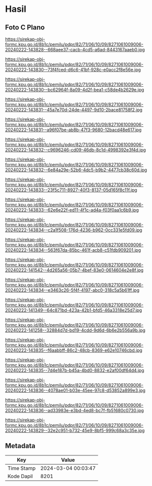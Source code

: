 # Hasil

## Foto C Plano

https://sirekap-obj-formc.kpu.go.id/8b1c/pemilu/pdpr/82/71/06/10/09/8271061009006-20240222-143828--668aee37-cacb-4cd5-a6ad-8443167aaeb0.jpg

https://sirekap-obj-formc.kpu.go.id/8b1c/pemilu/pdpr/82/71/06/10/09/8271061009006-20240222-143830--73f4fced-d6c6-41bf-928c-e0acc2f8e56e.jpg

https://sirekap-obj-formc.kpu.go.id/8b1c/pemilu/pdpr/82/71/06/10/09/8271061009006-20240222-143830--bc62964f-8a09-4d2f-bea1-c58de4b2629e.jpg

https://sirekap-obj-formc.kpu.go.id/8b1c/pemilu/pdpr/82/71/06/10/09/8271061009006-20240222-143831--45a7e70d-24de-4497-9d10-2bace81758f2.jpg

https://sirekap-obj-formc.kpu.go.id/8b1c/pemilu/pdpr/82/71/06/10/09/8271061009006-20240222-143831--a96f07be-ab8b-47f3-9680-12bacd48e617.jpg

https://sirekap-obj-formc.kpu.go.id/8b1c/pemilu/pdpr/82/71/06/10/09/8271061009006-20240222-143832--c9696246-cd09-46db-8c1d-4998392e3f4d.jpg

https://sirekap-obj-formc.kpu.go.id/8b1c/pemilu/pdpr/82/71/06/10/09/8271061009006-20240222-143832--6e84a29e-52b6-4dc5-b9b2-4477cb38c60d.jpg

https://sirekap-obj-formc.kpu.go.id/8b1c/pemilu/pdpr/82/71/06/10/09/8271061009006-20240222-143833--23f5c711-8927-40f3-8137-05d165f8c11f.jpg

https://sirekap-obj-formc.kpu.go.id/8b1c/pemilu/pdpr/82/71/06/10/09/8271061009006-20240222-143833--62e6e22f-ed11-4f1c-ad4a-f03f0aa1c6b9.jpg

https://sirekap-obj-formc.kpu.go.id/8b1c/pemilu/pdpr/82/71/06/10/09/8271061009006-20240222-143834--c2a1f508-176d-4236-b962-0cc331e5fd09.jpg

https://sirekap-obj-formc.kpu.go.id/8b1c/pemilu/pdpr/82/71/06/10/09/8271061009006-20240222-143834--563f67da-85bc-461f-acb8-c51fdb909201.jpg

https://sirekap-obj-formc.kpu.go.id/8b1c/pemilu/pdpr/82/71/06/10/09/8271061009006-20240222-141542--4d265a56-05b7-4bef-83e0-0614604e2e8f.jpg

https://sirekap-obj-formc.kpu.go.id/8b1c/pemilu/pdpr/82/71/06/10/09/8271061009006-20240222-143834--e3463c26-5f4f-4197-abc0-318c5a5b61ff.jpg

https://sirekap-obj-formc.kpu.go.id/8b1c/pemilu/pdpr/82/71/06/10/09/8271061009006-20240222-141349--64c871bd-423a-42b1-bfd5-46a3318e25d7.jpg

https://sirekap-obj-formc.kpu.go.id/8b1c/pemilu/pdpr/82/71/06/10/09/8271061009006-20240222-141258--32884d7d-bd19-4cdd-9d6d-6b6e2b556a9b.jpg

https://sirekap-obj-formc.kpu.go.id/8b1c/pemilu/pdpr/82/71/06/10/09/8271061009006-20240222-143835--f6aabbff-86c2-48cb-8369-e62e10746cbd.jpg

https://sirekap-obj-formc.kpu.go.id/8b1c/pemilu/pdpr/82/71/06/10/09/8271061009006-20240222-143835--7d4e187b-b45a-4bd0-8832-e2af00df64d4.jpg

https://sirekap-obj-formc.kpu.go.id/8b1c/pemilu/pdpr/82/71/06/10/09/8271061009006-20240222-143836--4078ae01-b03e-45ee-97c8-d53852a899e3.jpg

https://sirekap-obj-formc.kpu.go.id/8b1c/pemilu/pdpr/82/71/06/10/09/8271061009006-20240222-143836--ad33983e-e3bd-4ed8-bc7f-fb51680c0730.jpg

https://sirekap-obj-formc.kpu.go.id/8b1c/pemilu/pdpr/82/71/06/10/09/8271061009006-20240222-143829--32e2c951-b732-45e9-8bf5-999c68a3c35e.jpg


## Metadata

| Key        | Value               |
| ---------- | ------------------- |
| Time Stamp | 2024-03-04 00:03:47 |
| Kode Dapil | 8201                |



